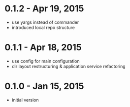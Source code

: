 0.1.2 - Apr 19, 2015
====
- use yargs instead of commander
- introduced local repo structure

0.1.1 - Apr 18, 2015
====
- use config for main configuration
- dir layout restructuring & application service refactoring

0.1.0 - Jan 15, 2015
====
- initial version